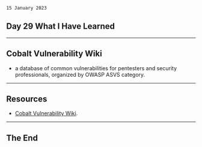 `15 January 2023`
## **Day 29 What I Have Learned**
***
## **Cobalt Vulnerability Wiki**
- a database of common vulnerabilities for pentesters and security professionals, organized by OWASP ASVS category.
***
## **Resources**
- [Cobalt Vulnerability Wiki](https://www.cobalt.io/vulnerability-wiki).
***
## **The End**